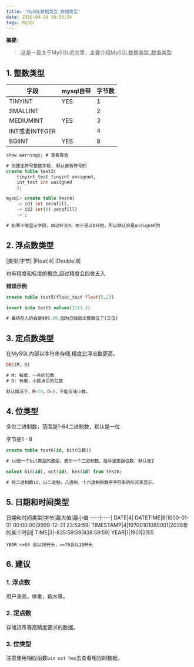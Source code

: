 ```yaml
---
title: 'MySQL数据类型_数值类型'
date: 2016-04-10 10:56:54
tags: MySQL
---
```


__摘要__:
> 这是一篇关于MySQL的文章，主要介绍MySQL数据类型_数值类型

<!-- more -->
## 1. 整数类型

|字段|mysql自带|字节数|
|----|---------|------|
|TINYINT|YES|1|
|SMALLINT| |2|
|MEDIUMINT|YES|3|
|INT或者INTEGER| |4|
|BGIINT|YES|8|

```sql
show warnings; # 查看警告

# 创建无符号整数字段, 默认是有符号的
create table test2(
    tinyint_test tinyint unsigned,
    int_test int unsigned
    );
```

```sql
mysql> create table test4(
    -> id1 int zerofill,
    -> id2 int(6) zerofill)
    -> ;

# 如果不够显示字段，自动补充0，由于是以0开始，所以默认会是unsigned的
```

## 2. 浮点数类型

|类型|字节|
|Float|4|
|Double|8|

也有精度和标度的概念,超过精度会四舍五入

**错误示例**

```sql
create table test5(float_test float(5,2))

insert into test5 values(1111.2)

# 最终存入的会是999.99,因为已经超出整数位了(三位)
```

## 3. 定点数类型

在MySQL内部以字符串存储,精度比浮点数更高。

```sql
DEC(M, D)

# M: 精度，一共的位数
# D: 标度，小数点后的位数

默认情况下，M=10，D=0，不能存储小数。
```

## 4. 位类型

多位二进制数，范围是1-64二进制数，默认是一位

字节是1 - 8

```sql
create table test6(id, bit(位数))

# id是一个bit类型的整型，表示一个二进制数，括号里面跟位数，默认是1

select bin(id), oct(id), hex(id) from test6;

# 将二进制数id，以二进制，八进制，十六进制的数字字符串的形式来显示。
```

## 5. 日期和时间类型

日期和时间类型|字节|最大值|最小值
----|----|
DATE|4|
DATETIME|8|1000-01-01 00:00:00|9999-12-31 23:59:59|
TIMESTAMP|4|19700101080001|2038年的某个时刻|
TIME|3|-835:59:59|838:59:59|
YEAR|1|1901|2155

```
YEAR <=69 会以20开头，>=70会以19开头
```

## 6. 建议

### 1. 浮点数

用户身高，体重，薪水等。

### 2. 定点数

存储货币等高精度要求的数据。

### 3. 位类型

注意使用相应函数`bin oct hex`去查看相应的数据。
